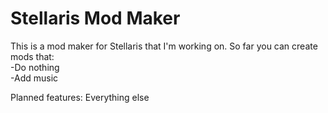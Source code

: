 # Stellaris Mod Maker

This is a mod maker for Stellaris that I'm working on. So far you can create mods that:  
-Do nothing  
-Add music

Planned features: Everything else